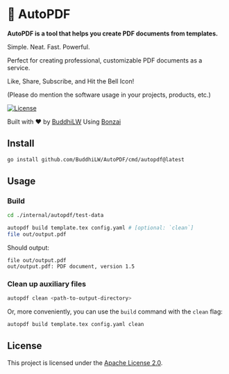 # 🌳 AutoPDF

**AutoPDF is a tool that helps you create PDF documents from templates.**

Simple. Neat. Fast. Powerful.

Perfect for creating professional, customizable PDF documents as a service.

Like, Share, Subscribe, and Hit the Bell Icon! 

(Please do mention the software usage in your projects, products, etc.)

[![License](https://img.shields.io/badge/license-Apache2-brightgreen.svg)](LICENSE)

Built with ❤️ by [BuddhiLW](https://github.com/BuddhiLW)
Using [Bonzai](https://github.com/rwxrob/bonzai)

## Install

``` bash
go install github.com/BuddhiLW/AutoPDF/cmd/autopdf@latest
```

## Usage

### Build

``` bash
cd ./internal/autopdf/test-data

autopdf build template.tex config.yaml # [optional: `clean`]
file out/output.pdf
```
Should output:

```
file out/output.pdf 
out/output.pdf: PDF document, version 1.5
```

### Clean up auxiliary files

``` bash
autopdf clean <path-to-output-directory>
```

Or, more conveniently, you can use the `build` command with the `clean` flag:

``` bash
autopdf build template.tex config.yaml clean
```


## License

This project is licensed under the [Apache License 2.0](LICENSE).


